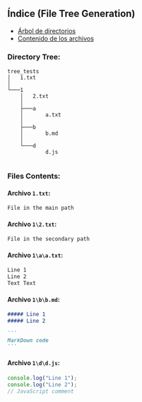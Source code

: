 ﻿## Índice (File Tree Generation)
- [Árbol de directorios](#Directory-Tree)
- [Contenido de los archivos](#Files-Contents)

### Directory Tree:
```tree
tree_tests
│   1.txt
│   
└───1
    │   2.txt
    │   
    ├───a
    │       a.txt
    │       
    ├───b
    │       b.md
    │       
    └───d
            d.js
            
```


### Files Contents:
#### Archivo `1.txt`: 
````txt 
File in the main path
````

#### Archivo `1\2.txt`: 
````txt 
File in the secondary path
````

#### Archivo `1\a\a.txt`: 
````txt 
Line 1
Line 2
Text Text
````

#### Archivo `1\b\b.md`: 
````md 
##### Line 1
##### Line 2

```
MarkDown code
```
````

#### Archivo `1\d\d.js`: 
````js 
console.log("Line 1");
console.log("Line 2");
// JavaScript comment
````